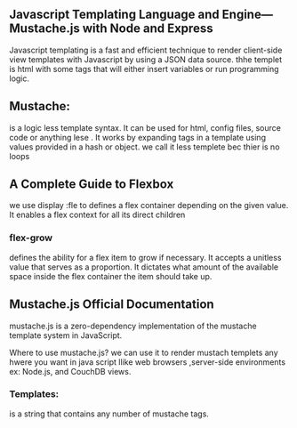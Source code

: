 ## Javascript Templating Language and Engine— Mustache.js with Node and Express
Javascript templating is a fast and efficient technique to render client-side view templates with Javascript by using a JSON data source. 
thhe templet is html with some tags that will either insert variables or run programming logic.
## Mustache:
 is a logic less template syntax. It can be used for html, config files, source code  or  anything lese . It works by expanding tags in a template using values provided in a hash or object.
we call it less templete bec thier  is no loops 

## A Complete Guide to Flexbox
we use display :fle to defines a flex container depending on the given value. It enables a flex context for all its direct children

### flex-grow
 defines the ability for a flex item to grow if necessary. It accepts a unitless value that serves as a proportion. It dictates what amount of the available space inside the flex container the item should take up.

 ##  Mustache.js Official Documentation
 mustache.js is a zero-dependency implementation of the mustache template system in JavaScript.
  
 Where to use mustache.js?
we can use it  to render mustach  templets  any hwere you want in java script  llike web browsers ,server-side environments ex: Node.js, and CouchDB views.
### Templates:
is a string that contains any number of mustache tags.

